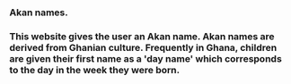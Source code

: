 ### Akan names.
### This website gives the user an Akan name. Akan names are derived from Ghanian culture. Frequently in Ghana, children are given their first name as a 'day name' which corresponds to the day in the week they were born.
